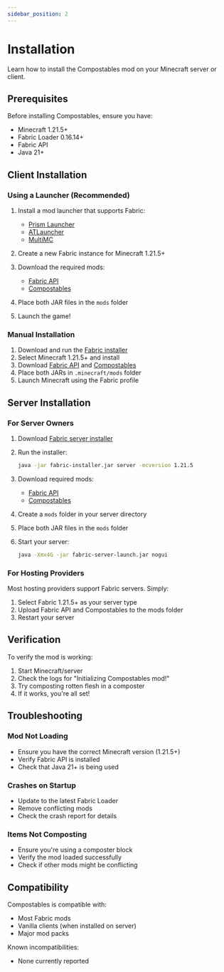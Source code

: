 ```yaml
---
sidebar_position: 2
---
```


# Installation

Learn how to install the Compostables mod on your Minecraft server or client.

## Prerequisites

Before installing Compostables, ensure you have:

- Minecraft 1.21.5+ 
- Fabric Loader 0.16.14+
- Fabric API
- Java 21+

## Client Installation

### Using a Launcher (Recommended)

1. Install a mod launcher that supports Fabric:
   - [Prism Launcher](https://prismlauncher.org/)
   - [ATLauncher](https://atlauncher.com/)
   - [MultiMC](https://multimc.org/)

2. Create a new Fabric instance for Minecraft 1.21.5+

3. Download the required mods:
   - [Fabric API](https://modrinth.com/mod/fabric-api)
   - [Compostables](https://modrinth.com/mod/su-compostables)

4. Place both JAR files in the `mods` folder

5. Launch the game!

### Manual Installation

1. Download and run the [Fabric installer](https://fabricmc.net/use/)
2. Select Minecraft 1.21.5+ and install
3. Download [Fabric API](https://modrinth.com/mod/fabric-api) and [Compostables](https://modrinth.com/mod/su-compostables)
4. Place both JARs in `.minecraft/mods` folder
5. Launch Minecraft using the Fabric profile

## Server Installation

### For Server Owners

1. Download [Fabric server installer](https://fabricmc.net/use/server/)

2. Run the installer:
   ```bash
   java -jar fabric-installer.jar server -mcversion 1.21.5
   ```

3. Download required mods:
   - [Fabric API](https://modrinth.com/mod/fabric-api)
   - [Compostables](https://modrinth.com/mod/su-compostables)

4. Create a `mods` folder in your server directory

5. Place both JAR files in the `mods` folder

6. Start your server:
   ```bash
   java -Xmx4G -jar fabric-server-launch.jar nogui
   ```

### For Hosting Providers

Most hosting providers support Fabric servers. Simply:

1. Select Fabric 1.21.5+ as your server type
2. Upload Fabric API and Compostables to the mods folder
3. Restart your server

## Verification

To verify the mod is working:

1. Start Minecraft/server
2. Check the logs for "Initializing Compostables mod!"
3. Try composting rotten flesh in a composter
4. If it works, you're all set!

## Troubleshooting

### Mod Not Loading
- Ensure you have the correct Minecraft version (1.21.5+)
- Verify Fabric API is installed
- Check that Java 21+ is being used

### Crashes on Startup
- Update to the latest Fabric Loader
- Remove conflicting mods
- Check the crash report for details

### Items Not Composting
- Ensure you're using a composter block
- Verify the mod loaded successfully
- Check if other mods might be conflicting

## Compatibility

Compostables is compatible with:
- Most Fabric mods
- Vanilla clients (when installed on server)
- Major mod packs

Known incompatibilities:
- None currently reported